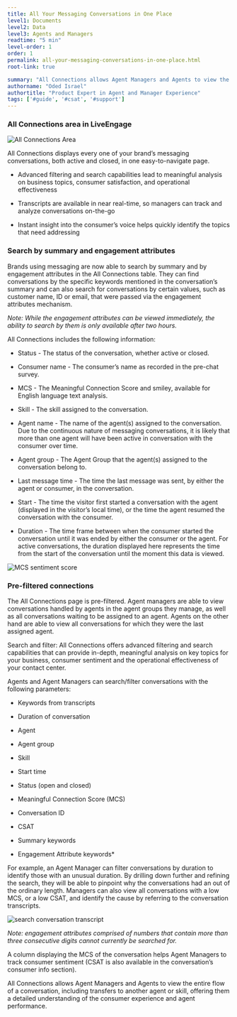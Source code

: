 ```yaml
---
title: All Your Messaging Conversations in One Place
level1: Documents
level2: Data
level3: Agents and Managers
readtime: "5 min"
level-order: 1
order: 1
permalink: all-your-messaging-conversations-in-one-place.html
root-link: true

summary: "All Connections allows Agent Managers and Agents to view the entire flow of a conversation, including transfers to another agent or skill, offering them a detailed understanding of the consumer experience and agent performance."
authorname: "Oded Israel"
authortitle: "Product Expert in Agent and Manager Experience"
tags: ['#guide', '#csat', '#support']
---
```

### All Connections area in LiveEngage  

![All Connections Area](all-connections-area.png)

All Connections displays every one of your brand’s messaging conversations, both active and closed, in one easy-to-navigate page.

* Advanced filtering and search capabilities lead to meaningful analysis on business topics, consumer satisfaction, and operational effectiveness

* Transcripts are available in near real-time, so managers can track and analyze conversations on-the-go

* Instant insight into the consumer’s voice helps quickly identify the topics that need addressing

### Search by summary and engagement attributes

Brands using messaging are now able to search by summary and by engagement attributes in the All Connections table. They can find conversations by the specific keywords mentioned in the conversation’s summary and can also search for conversations by certain values, such as customer name, ID or email, that were passed via the engagement attributes mechanism.

*Note: While the engagement attributes can be viewed immediately, the ability to search by them is only available after two hours.*

All Connections includes the following information:

* Status - The status of the conversation, whether active or closed.

* Consumer name - The consumer’s name as recorded in the pre-chat survey.

* MCS - The Meaningful Connection Score and smiley, available for English language text analysis.

* Skill - The skill assigned to the conversation.

* Agent name - The name of the agent(s) assigned to the conversation. Due to the continuous nature of messaging conversations, it is likely that more than one agent will have been active in conversation with the consumer over time.

* Agent group - The Agent Group that the agent(s) assigned to the conversation belong to.

* Last message time - The time the last message was sent, by either the agent or consumer, in the conversation.

* Start - The time the visitor first started a conversation with the agent (displayed in the visitor’s local time), or the time the agent resumed the conversation with the consumer.

* Duration - The time frame between when the consumer started the conversation until it was ended by either the consumer or the agent. For active conversations, the duration displayed here represents the time from the start of the conversation until the moment this data is viewed.

![MCS sentiment score](MCS-sentiment-measurement.png)

### Pre-filtered connections

The All Connections page is pre-filtered. Agent managers are able to view conversations handled by agents in the agent groups they manage, as well as all conversations waiting to be assigned to an agent. Agents on the other hand are able to view all conversations for which they were the last assigned agent.

Search and filter: All Connections offers advanced filtering and search capabilities that can provide in-depth, meaningful analysis on key topics for your business, consumer sentiment and the operational effectiveness of your contact center.

Agents and Agent Managers can search/filter conversations with the following parameters:

* Keywords from transcripts

* Duration of conversation

* Agent

* Agent group

* Skill

* Start time

* Status (open and closed)

* Meaningful Connection Score (MCS)

* Conversation ID

* CSAT

* Summary keywords

* Engagement Attribute keywords*

For example, an Agent Manager can filter conversations by duration to identify those with an unusual duration. By drilling down further and refining the search, they will be able to pinpoint why the conversations had an out of the ordinary length. Managers can also view all conversations with a low MCS, or a low CSAT, and identify the cause by referring to the conversation transcripts.

![search conversation transcript](search-conversation-transcript.png)

*Note: engagement attributes comprised of numbers that contain more than three consecutive digits cannot currently be searched for.*

A column displaying the MCS of the conversation helps Agent Managers to track consumer sentiment (CSAT is also available in the conversation’s consumer info section).

All Connections allows Agent Managers and Agents to view the entire flow of a conversation, including transfers to another agent or skill, offering them a detailed understanding of the consumer experience and agent performance.
